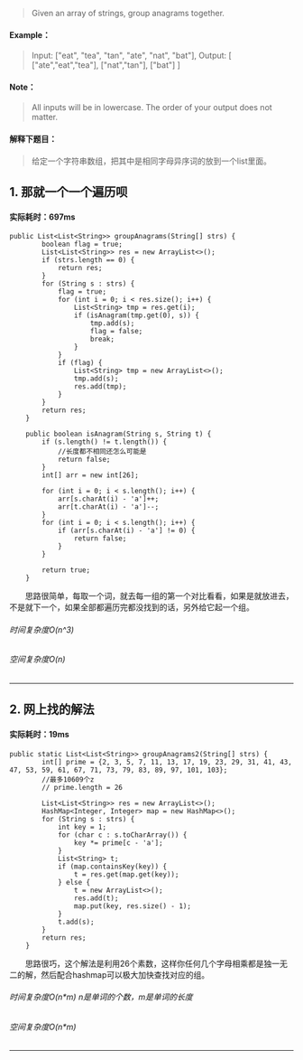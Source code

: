 > Given an array of strings, group anagrams together.
#### Example：
> Input: ["eat", "tea", "tan", "ate", "nat", "bat"],
Output:
[
  ["ate","eat","tea"],
  ["nat","tan"],
  ["bat"]
]
#### Note：
> All inputs will be in lowercase.
The order of your output does not matter.

#### 解释下题目：
> 给定一个字符串数组，把其中是相同字母异序词的放到一个list里面。


## 1. 那就一个一个遍历呗
#### 实际耗时：697ms
```
public List<List<String>> groupAnagrams(String[] strs) {
        boolean flag = true;
        List<List<String>> res = new ArrayList<>();
        if (strs.length == 0) {
            return res;
        }
        for (String s : strs) {
            flag = true;
            for (int i = 0; i < res.size(); i++) {
                List<String> tmp = res.get(i);
                if (isAnagram(tmp.get(0), s)) {
                    tmp.add(s);
                    flag = false;
                    break;
                }
            }
            if (flag) {
                List<String> tmp = new ArrayList<>();
                tmp.add(s);
                res.add(tmp);
            }
        }
        return res;
    }

    public boolean isAnagram(String s, String t) {
        if (s.length() != t.length()) {
            //长度都不相同还怎么可能是
            return false;
        }
        int[] arr = new int[26];

        for (int i = 0; i < s.length(); i++) {
            arr[s.charAt(i) - 'a']++;
            arr[t.charAt(i) - 'a']--;
        }
        for (int i = 0; i < s.length(); i++) {
            if (arr[s.charAt(i) - 'a'] != 0) {
                return false;
            }
        }

        return true;
    }
```
&emsp;&emsp;思路很简单，每取一个词，就去每一组的第一个对比看看，如果是就放进去，不是就下一个，如果全部都遍历完都没找到的话，另外给它起一个组。
###### 时间复杂度O(n^3)
###### 空间复杂度O(n)
---------
## 2. 网上找的解法
#### 实际耗时：19ms
```
public static List<List<String>> groupAnagrams2(String[] strs) {
        int[] prime = {2, 3, 5, 7, 11, 13, 17, 19, 23, 29, 31, 41, 43, 47, 53, 59, 61, 67, 71, 73, 79, 83, 89, 97, 101, 103};
        //最多10609个z
        // prime.length = 26

        List<List<String>> res = new ArrayList<>();
        HashMap<Integer, Integer> map = new HashMap<>();
        for (String s : strs) {
            int key = 1;
            for (char c : s.toCharArray()) {
                key *= prime[c - 'a'];
            }
            List<String> t;
            if (map.containsKey(key)) {
                t = res.get(map.get(key));
            } else {
                t = new ArrayList<>();
                res.add(t);
                map.put(key, res.size() - 1);
            }
            t.add(s);
        }
        return res;
    }
```
&emsp;&emsp;思路很巧，这个解法是利用26个素数，这样你任何几个字母相乘都是独一无二的解，然后配合hashmap可以极大加快查找对应的组。
###### 时间复杂度O(n*m)  n是单词的个数，m是单词的长度
###### 空间复杂度O(n*m)
---------

